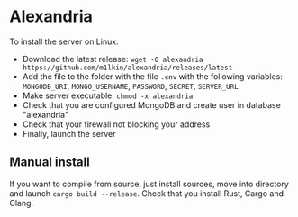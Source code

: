 # Alexandria

To install the server on Linux:
- Download the latest release: ``wget -O alexandria https://github.com/m1lkin/alexandria/releases/latest``
- Add the file to the folder with the file ``.env`` with the following variables: ``MONGODB_URI``, ``MONGO_USERNAME``, ``PASSWORD``, ``SECRET``, ``SERVER_URL``
- Make server executable: ``chmod -x alexandria``
- Check that you are configured MongoDB and create user in database "alexandria"
- Check that your firewall not blocking your address
- Finally, launch the server

## Manual install

If you want to compile from source, just install sources, move into directory and launch ``cargo build --release``. Check that you install Rust, Cargo and Clang.
